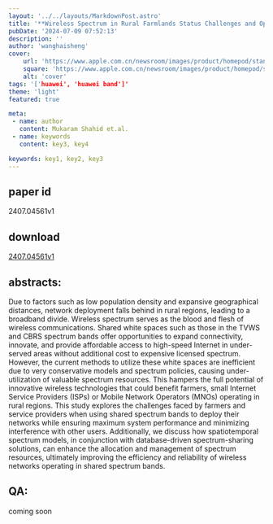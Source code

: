 ```yaml
---
layout: '../../layouts/MarkdownPost.astro'
title: '**Wireless Spectrum in Rural Farmlands Status Challenges and Opportunities**'
pubDate: '2024-07-09 07:52:13'
description: ''
author: 'wanghaisheng'
cover:
    url: 'https://www.apple.com.cn/newsroom/images/product/homepod/standard/Apple-HomePod-hero-230118_big.jpg.large_2x.jpg'
    square: 'https://www.apple.com.cn/newsroom/images/product/homepod/standard/Apple-HomePod-hero-230118_big.jpg.large_2x.jpg'
    alt: 'cover'
tags: '['huawei', 'huawei band']' 
theme: 'light'
featured: true

meta:
 - name: author
   content: Mukaram Shahid et.al.
 - name: keywords
   content: key3, key4

keywords: key1, key2, key3
---
```


## paper id
2407.04561v1
## download
[2407.04561v1](http://arxiv.org/abs/2407.04561v1)
## abstracts:
Due to factors such as low population density and expansive geographical distances, network deployment falls behind in rural regions, leading to a broadband divide. Wireless spectrum serves as the blood and flesh of wireless communications. Shared white spaces such as those in the TVWS and CBRS spectrum bands offer opportunities to expand connectivity, innovate, and provide affordable access to high-speed Internet in under-served areas without additional cost to expensive licensed spectrum. However, the current methods to utilize these white spaces are inefficient due to very conservative models and spectrum policies, causing under-utilization of valuable spectrum resources. This hampers the full potential of innovative wireless technologies that could benefit farmers, small Internet Service Providers (ISPs) or Mobile Network Operators (MNOs) operating in rural regions. This study explores the challenges faced by farmers and service providers when using shared spectrum bands to deploy their networks while ensuring maximum system performance and minimizing interference with other users. Additionally, we discuss how spatiotemporal spectrum models, in conjunction with database-driven spectrum-sharing solutions, can enhance the allocation and management of spectrum resources, ultimately improving the efficiency and reliability of wireless networks operating in shared spectrum bands.
## QA:
coming soon
